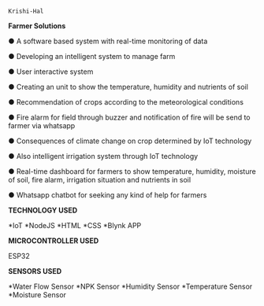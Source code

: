 `Krishi-Hal`

**Farmer Solutions**

● A software based system with real-time monitoring of data

● Developing an intelligent system to manage farm

● User interactive system

● Creating an unit to show the temperature, humidity and nutrients of soil

● Recommendation of crops according to the meteorological conditions

● Fire alarm for field through buzzer and notification of fire will be send to farmer via 
whatsapp

● Consequences of climate change on crop determined by IoT technology

● Also intelligent irrigation system through IoT technology

● Real-time dashboard for farmers to show temperature, humidity, moisture of soil, fire 
alarm, irrigation situation and nutrients in soil

● Whatsapp chatbot for seeking any kind of help for farmers

**TECHNOLOGY USED**

*IoT 
*NodeJS
*HTML 
*CSS 
*Blynk APP                                      
                                                
                                               
**MICROCONTROLLER USED** 
 
  ESP32 
  
**SENSORS USED** 
  
  *Water Flow Sensor
  *NPK Sensor
  *Humidity Sensor
  *Temperature Sensor
  *Moisture Sensor
